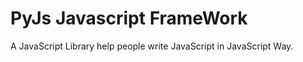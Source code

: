  PyJs Javascript FrameWork
=========================

A JavaScript Library help people write JavaScript in JavaScript Way.

